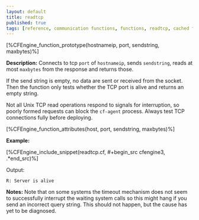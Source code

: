 ```yaml
---
layout: default
title: readtcp
published: true
tags: [reference, communication functions, functions, readtcp, cached function]
---
```


[%CFEngine_function_prototype(hostnameip, port, sendstring, maxbytes)%]

**Description:** Connects to tcp ```port``` of `hostnameip`, sends `sendstring`,
reads at most `maxbytes` from the response and returns those.

If the send string is empty, no data are sent or received from the
socket. Then the function only tests whether the TCP port is alive and
returns an empty string.

Not all Unix TCP read operations respond to signals for interruption, so
poorly formed requests can block the `cf-agent` process. Always test TCP
connections fully before deploying.

[%CFEngine_function_attributes(host, port, sendstring, maxbytes)%]

**Example:**

[%CFEngine_include_snippet(readtcp.cf, #\+begin_src cfengine3, .*end_src)%]

Output:

```
R: Server is alive
```

**Notes:** Note that on some systems the timeout mechanism does not seem to
successfully interrupt the waiting system calls so this might hang if you send
an incorrect query string. This should not happen, but the cause has yet to be
diagnosed.
